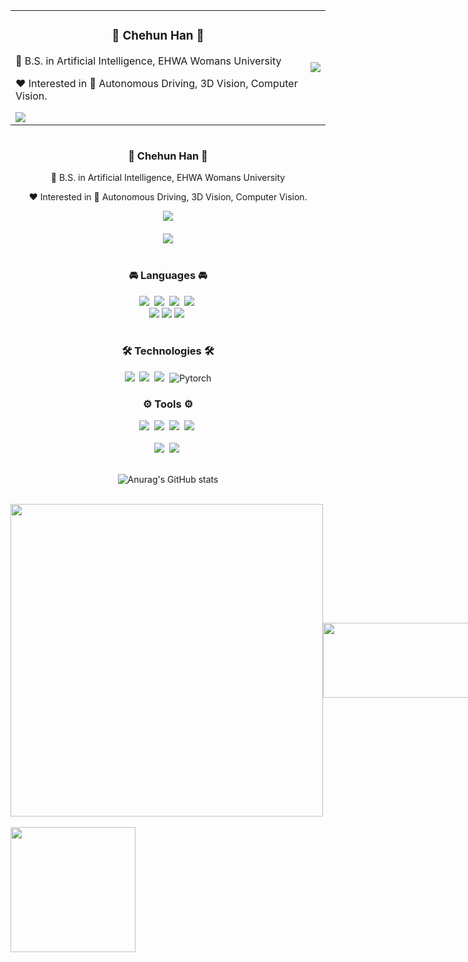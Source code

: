 <table align="center" style="border-collapse: collapse; border: none;">
  <tr>
    <td>
      <h3 align="center">🖤 Chehun Han 🖤</h3>
      <p>🏫 B.S. in Artificial Intelligence, EHWA Womans University</p>
      <p>❤️ Interested in 🚗 Autonomous Driving, 3D Vision, Computer Vision.</p>
      <a href="https://velog.io/@chehun1216">
        <img src="https://velog-readme-stats.vercel.app/api/badge?name=nyangche" />
      </a>
    </td>
    <td>
      <img src="https://github-readme-stats.vercel.app/api?username=nyangche&show_icons=true&theme=transparent&cache_seconds=1800" />
    </td>
  </tr>
</table>

<div align="center" style="display: flex; flex-wrap: wrap; align-items: center; justify-content: center; gap: 20px;">
  <div style="flex: 1; min-width: 300px; max-width: 500px; text-align: center;">
    <h3>🖤 Chehun Han 🖤</h3>
    <p>🏫 B.S. in Artificial Intelligence, EHWA Womans University</p>
    <p>❤️ Interested in 🚗 Autonomous Driving, 3D Vision, Computer Vision.</p>
    <a href="https://velog.io/@chehun1216">
      <img src="https://velog-readme-stats.vercel.app/api/badge?name=nyangche" />
    </a>
  </div>
  <div style="flex: 1; min-width: 300px; max-width: 500px; text-align: center;">
    <img src="https://github-readme-stats.vercel.app/api?username=nyangche&show_icons=true&theme=transparent&cache_seconds=1800" style="max-width: 100%;" />
  </div>
</div>



<br>

<h3 align="center">🚘 Languages 🚘</h3>
<div align="center">
  <img src="https://img.shields.io/badge/python-3670A0?style=for-the-badge&logo=python&logoColor=ffdd54" />&nbsp
  <img src="https://img.shields.io/badge/javascript-F7DF1E.svg?style=for-the-badge&logo=javascript&logoColor=black" />&nbsp
  <img src="https://img.shields.io/badge/html5-E34F26.svg?style=for-the-badge&logo=html5&logoColor=white" />&nbsp
  <img src="https://img.shields.io/badge/CSS-663399.svg?style=for-the-badge&logo=CSS&logoColor=white" />&nbsp
</div>
<div align="center">
  <img src ="https://img.shields.io/badge/c-A8B9CC.svg?&style=for-the-badge&logo=C&logoColor=black"/>
  <img src ="https://img.shields.io/badge/c++-00599C.svg?&style=for-the-badge&logo=cplusplus&logoColor=white"/>
  <img src="https://img.shields.io/badge/LaTex-008080.svg?style=for-the-badge&logo=latex&logoColor=white" />&nbsp
</div>

<br>

<h3 align="center">🛠 Technologies 🛠</h3>
<div align="center">
  <img src="https://img.shields.io/badge/pandas-150458.svg?style=for-the-badge&logo=pandas&logoColor=white" />&nbsp
  <img src="https://img.shields.io/badge/numpy-4d77cf.svg?style=for-the-badge&logo=numpy&logoColor=white" />&nbsp
  <img src="https://img.shields.io/badge/Matplotlib-11557c.svg?style=for-the-badge&logo=Matplotlib&logoColor=white" />&nbsp
  <img alt="Pytorch" src ="https://img.shields.io/badge/PyTorch-EE4C2C.svg?&style=for-the-badge&logo=PyTorch&logoColor=white"/>

<br>

<h3 align="center">⚙️ Tools ⚙️</h3>
<div align="center">
  <img src="https://img.shields.io/badge/git-F05033.svg?style=for-the-badge&logo=git&logoColor=white" />&nbsp
  <img src="https://img.shields.io/badge/github-181717.svg?style=for-the-badge&logo=github&logoColor=white" />&nbsp
  <img src="https://img.shields.io/badge/Flask-black.svg?style=for-the-badge&logo=flask&logoColor=white" />&nbsp
  <img src="https://img.shields.io/badge/figma-F24E1E.svg?style=for-the-badge&logo=figma&logoColor=white" />&nbsp
</div>


<br>

<div align="center">
  <img src="https://img.shields.io/badge/VSCode-2C2C32.svg?style=for-the-badge&logo=visual-studio-code&logoColor=22ABF3" />&nbsp
  <img src="https://img.shields.io/badge/jupyter-2C2C32.svg?style=for-the-badge&logo=jupyter&logoColor=F37726" />&nbsp
</div>

<br>

![Anurag's GitHub stats](https://github-readme-stats.vercel.app/api?username=nyangche&show_icons=true&theme=transparent&cache_seconds=1800)


<br>

<div style="display: flex; align-items: center;">
  <a href="https://github.com/devxb/gitanimals">
    <img src="https://render.gitanimals.org/farms/{nyangche}" width="500"/>
  </a>
  <a href="https://github.com/devxb/gitanimals">
    <img src="https://render.gitanimals.org/lines/{nyangche}?pet-id=1" width="500" height="120"/>
  </a>
</div>


<br>
<div>
  <img height=200 align="left"src="https://github-readme-stats.vercel.app/api/top-langs/?username=nyangche&hide=c%23,powershell,Mathematica,Ruby,Objective-C,Objective-C%2b%2b,Cuda&title_color=61dafb&text_color=ffffff&icon_color=61dafb&bg_color=20232a&langs_count=8&layout=compact&border_color=61dafb&hide_border=true&size_weight=0.5&count_weight=0.5"/>
</div>
